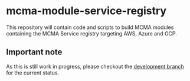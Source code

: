 # mcma-module-service-registry

This repository will contain code and scripts to build MCMA modules containing the MCMA Service registry targeting AWS, Azure and GCP.

## Important note

As this is still work in progress, please checkout the [development branch](https://github.com/ebu/mcma-module-service-registry/tree/develop) for the current status.
